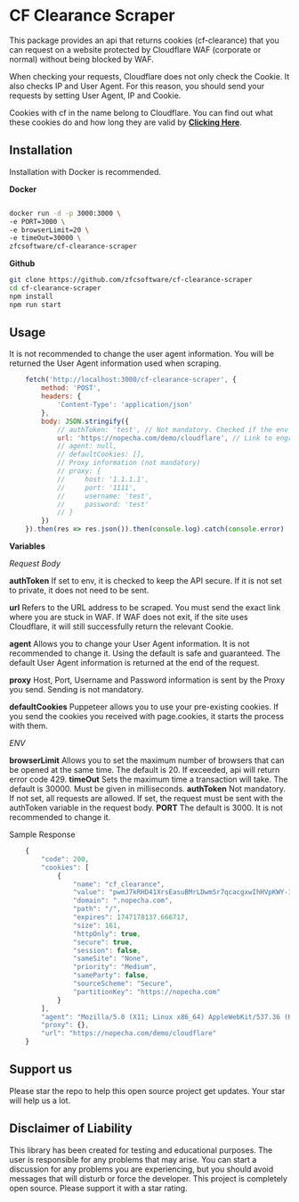 # CF Clearance Scraper

This package provides an api that returns cookies (cf-clearance) that you can request on a website protected by Cloudflare WAF (corporate or normal) without being blocked by WAF.

When checking your requests, Cloudflare does not only check the Cookie. It also checks IP and User Agent. For this reason, you should send your requests by setting User Agent, IP and Cookie.

Cookies with cf in the name belong to Cloudflare. You can find out what these cookies do and how long they are valid by **[Clicking Here](https://developers.cloudflare.com/fundamentals/reference/policies-compliances/cloudflare-cookies/)**.

## Installation

Installation with Docker is recommended.

**Docker**

```bash

docker run -d -p 3000:3000 \
-e PORT=3000 \
-e browserLimit=20 \
-e timeOut=30000 \
zfcsoftware/cf-clearance-scraper

```
**Github**

```bash
git clone https://github.com/zfcsoftware/cf-clearance-scraper
cd cf-clearance-scraper
npm install
npm run start
```

## Usage

It is not recommended to change the user agent information. You will be returned the User Agent information used when scraping.

```js
    fetch('http://localhost:3000/cf-clearance-scraper', {
        method: 'POST',
        headers: {
            'Content-Type': 'application/json'
        },
        body: JSON.stringify({
            // authToken: 'test', // Not mandatory. Checked if the env variable is set.
            url: 'https://nopecha.com/demo/cloudflare', // Link to engrave
            // agent: null,
            // defaultCookies: [],
            // Proxy information (not mandatory)
            // proxy: {
            //     host: '1.1.1.1',
            //     port: '1111',
            //     username: 'test',
            //     password: 'test'
            // }
        })
    }).then(res => res.json()).then(console.log).catch(console.error)
```

**Variables**

*Request Body*

**authToken** If set to env, it is checked to keep the API secure. If it is not set to private, it does not need to be sent.

**url** Refers to the URL address to be scraped. You must send the exact link where you are stuck in WAF. If WAF does not exit, if the site uses Cloudflare, it will still successfully return the relevant Cookie.

**agent** Allows you to change your User Agent information. It is not recommended to change it. Using the default is safe and guaranteed. The default User Agent information is returned at the end of the request.

**proxy** Host, Port, Username and Password information is sent by the Proxy you send. Sending is not mandatory.

**defaultCookies** Puppeteer allows you to use your pre-existing cookies. If you send the cookies you received with page.cookies, it starts the process with them.

*ENV*

**browserLimit** Allows you to set the maximum number of browsers that can be opened at the same time. The default is 20. If exceeded, api will return error code 429.
**timeOut** Sets the maximum time a transaction will take. The default is 30000. Must be given in milliseconds.
**authToken** Not mandatory. If not set, all requests are allowed. If set, the request must be sent with the authToken variable in the request body.
**PORT** The default is 3000. It is not recommended to change it.

Sample Response

```js
    {
        "code": 200,
        "cookies": [
            {
                "name": "cf_clearance",
                "value": "pwmJ7kRHD41XrsEasuBMrLDwmSr7qcacgxwIhHVpKWY-1715642133-1.0.1.1-go3FxcDfJdvUqz.aWX03tQL9Z_duip.S0hSVnno4U94Xj.cfczNEpjMM5F5azfIxg5capVQJXX_sc7YJ8Qvj0w",
                "domain": ".nopecha.com",
                "path": "/",
                "expires": 1747178137.666717,
                "size": 161,
                "httpOnly": true,
                "secure": true,
                "session": false,
                "sameSite": "None",
                "priority": "Medium",
                "sameParty": false,
                "sourceScheme": "Secure",
                "partitionKey": "https://nopecha.com"
            }
        ],
        "agent": "Mozilla/5.0 (X11; Linux x86_64) AppleWebKit/537.36 (KHTML, like Gecko) Chrome/124.0.0.0 Safari/537.36",
        "proxy": {},
        "url": "https://nopecha.com/demo/cloudflare"
    }
```

## Support us

Please star the repo to help this open source project get updates. Your star will help us a lot.

## Disclaimer of Liability

This library has been created for testing and educational purposes. The user is responsible for any problems that may arise. You can start a discussion for any problems you are experiencing, but you should avoid messages that will disturb or force the developer. This project is completely open source. Please support it with a star rating.